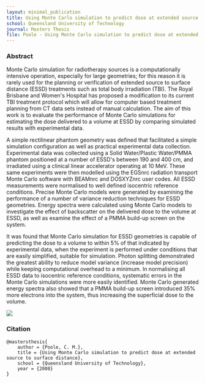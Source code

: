 ```yaml
---
layout: minimal_publication 
title: Using Monte Carlo simulation to predict dose at extended source to surface distance 
school: Queensland University of Technology
journal: Masters Thesis
file: Poole - Using Monte Carlo simulation to predict dose at extended source to surface distance.pdf
---
```


### Abstract
Monte Carlo simulation for radiotherapy sources is a computationally intensive operation, especially for large geometries; for this reason it is rarely used for the planning or verification of extended source to surface distance (ESSD) treatments such as total body irradiation (TBI).
The Royal Brisbane and Women's Hospital has proposed a modification to its current TBI treatment protocol which will allow for computer based treatment planning from CT data sets instead of manual calculation.
The aim of this work is to evaluate the performance of Monte Carlo simulations for estimating the dose delivered to a volume at ESSD by comparing simulated results with experimental data.

A simple rectilinear phantom geometry was defined that facilitated a simple simulation configuration as well as practical experimental data collection.
Experimental data was collected using a Solid Water/Plastic Water/PMMA phantom positioned at a number of ESSD's between 190 and 400 cm, and irradiated using a clinical linear accelerator operating at 10 MeV.
These same experiments were then modelled using the EGSnrc radiation transport Monte Carlo software with BEAMnrc and DOSXYZnrc user codes.
All ESSD measurements were normalised to well defined isocentric reference conditions.
Precise Monte Carlo models were generated by examining the performance of a number of variance reduction techniques for ESSD geometries.
Energy spectra were calculated using Monte Carlo models to investigate the effect of backscatter on the delivered dose to the volume at ESSD, as well as examine the effect of a PMMA build-up screen on the system.

It was found that Monte Carlo simulation for ESSD geometries is capable of predicting the dose to a volume to within 5% of that indicated by experimental data, when the experiment is performed under conditions that are easily simplified, suitable for simulation.
Photon splitting demonstrated the greatest ability to reduce model variance (increase model precision) while keeping computational overhead to a minimum.
In normalising all ESSD data to isocentric reference conditions, systematic errors in the Monte Carlo simulations were more easily identified.
Monte Carlo generated energy spectra also showed that a PMMA build-up screen introduced 35\% more electrons into the system, thus increasing the superficial dose to the volume.

![](/static/images/essd_pdd.png)

### Citation
    
    @mastersthesis{
        author = {Poole, C. M.},
        title = {Using Monte Carlo simulation to predict dose at extended source to surface distance},
        school = {Queensland University of Technology},
        year = {2008}
    }
